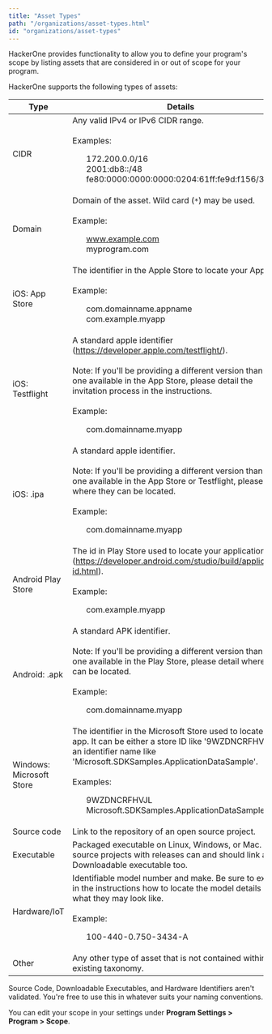 ```yaml
---
title: "Asset Types"
path: "/organizations/asset-types.html"
id: "organizations/asset-types"
---
```

HackerOne provides functionality to allow you to define your program's scope by listing assets that are considered in or out of scope for your program.

HackerOne supports the following types of assets:

Type | Details |
---- | ------- |
CIDR | Any valid IPv4 or IPv6 CIDR range. <br><br>Examples: <ul>172.200.0.0/16<br>2001:db8::/48<br>fe80:0000:0000:0000:0204:61ff:fe9d:f156/3</li></ul>
Domain | Domain of the asset. Wild card (`*`) may be used. <br><br>Example: <ul>www.example.com<br>myprogram.com |
iOS: App Store | The identifier in the Apple Store to locate your App. <br><br>Example: <ul>com.domainname.appname <br>com.example.myapp |
iOS: Testflight | A standard apple identifier (https://developer.apple.com/testflight/). <br><br>Note: If you'll be providing a different version than the one available in the App Store, please detail the invitation process in the instructions. <br><br>Example: <ul>com.domainname.myapp
iOS: .ipa | A standard apple identifier. <br><br>Note: If you'll be providing a different version than the one available in the App Store or Testflight, please detail where they can be located. <br><br>Example: <ul>com.domainname.myapp |
Android Play Store | The id in Play Store used to locate your application (https://developer.android.com/studio/build/application-id.html). <br><br>Example: <ul>com.example.myapp
Android: .apk | A standard APK identifier. <br><br>Note: If you'll be providing a different version than the one available in the Play Store, please detail where they can be located. <br><br>Example: <ul> com.domainname.myapp |
Windows: Microsoft Store | The identifier in the Microsoft Store used to locate your app. It can be either a store ID like '9WZDNCRFHVJL' or an identifier name like 'Microsoft.SDKSamples.ApplicationDataSample'. <br><br>Examples: <ul> 9WZDNCRFHVJL<br>Microsoft.SDKSamples.ApplicationDataSample |
Source code | Link to the repository of an open source project.
Executable | Packaged executable on Linux, Windows, or Mac. Open source projects with releases can and should link as a Downloadable executable too. |
Hardware/IoT | Identifiable model number and make. Be sure to explain in the instructions how to locate the model details and what they may look like. <br><br>Example: <ul>100-440-0.750-3434-A |
Other | Any other type of asset that is not contained within the existing taxonomy. | 

Source Code, Downloadable Executables, and Hardware Identifiers aren't validated. You're free to use this in whatever suits your naming conventions.

You can edit your scope in your settings under **Program Settings > Program > Scope**.
